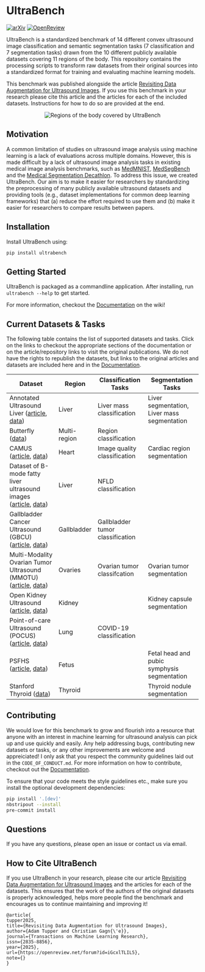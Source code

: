 # UltraBench

[![arXiv](https://img.shields.io/badge/arXiv-2501.13193-b31b1b.svg)](http://arxiv.org/abs/2501.13193)
[![OpenReview](https://img.shields.io/badge/OpenReview-Reviews-blue.svg)](https://openreview.net/forum?id=iGcxlTLIL5)

UltraBench is a standardized benchmark of 14 different convex ultrasound image classification and semantic segmentation tasks (7 classification and 7 segmentation tasks) drawn from the 10 different publicly available datasets covering 11 regions of the body. This repository contains the processing scripts to transform raw datasets from their original sources into a standardized format for training and evaluating machine learning models.

This benchmark was published alongside the article [Revisiting Data Augmentation for Ultrasound Images](https://openreview.net/forum?id=iGcxlTLIL5). If you use this benchmark in your research please cite this article and the articles for each of the included datasets. Instructions for how to do so are provided at the end.

<p align="center">
  <img src="figures/body_regions.svg" alt="Regions of the body covered by UltraBench"/>
</p>

## Motivation

A common limitation of studies on ultrasound image analysis using machine learning is a lack of evaluations across multiple domains. However, this is made difficult by a lack of ultrasound image analysis tasks in existing medical image analysis benchmarks, such as [MedMNIST](https://www.nature.com/articles/s41597-022-01721-8), [MedSegBench](https://www.nature.com/articles/s41597-024-04159-2) and the [Medical Segmentation Decathlon](https://www.nature.com/articles/s41467-022-30695-9). To address this issue, we created UltraBench. Our aim is to make it easier for researchers by standardizing the preprocessing of many publicly available ultrasound datasets and providing tools (e.g., dataset implementations for common deep learning frameworks) that (a) reduce the effort required to use them and (b) make it easier for researchers to compare results between papers.

## Installation

Install UltraBench using:

```bash
pip install ultrabench
```

## Getting Started

UltraBench is packaged as a commandline application. After installing, run
`ultrabench --help` to get started.

For more information, checkout the [Documentation](https://github.com/adamtupper/ultrabench/wiki) on the wiki!

## Current Datasets & Tasks

The following table contains the list of supported datasets and tasks. Click on the links to checkout the appropriate sections of the documentation or on the article/repository links to visit the original publications. We do not have the rights to republish the datasets, but links to the original articles and datasets are included here and in the [Documentation](https://github.com/adamtupper/ultrabench/wiki).

<!-- TODO: Add links to documentation -->

| Dataset                                                   | Region       | Classification Tasks             | Segmentation Tasks                          |
|-----------------------------------------------------------|--------------|----------------------------------|---------------------------------------------|
| Annotated Ultrasound Liver ([article](https://doi.org/10.1093/bib/bbac569), [data](https://zenodo.org/records/7272660))                      | Liver        | Liver mass classification        | Liver segmentation, Liver mass segmentation |
| Butterfly ([data](https://github.com/ButterflyNetwork/MITGrandHack2018))                                    | Multi-region | Region classification            |                                             |
| CAMUS ([article](https://ieeexplore.ieee.org/document/8649738/), [data](https://www.creatis.insa-lyon.fr/Challenge/camus/index.html))                                           | Heart        | Image quality classification     | Cardiac region segmentation                 |
| Dataset of B-mode fatty liver ultrasound images ([article](https://link.springer.com/article/10.1007/s11548-018-1843-2), [data](https://zenodo.org/records/1009146)) | Liver        | NFLD classification              |                                             |
| Gallbladder Cancer Ultrasound (GBCU) ([article](https://ieeexplore.ieee.org/document/9879895), [data](https://gbc-iitd.github.io/data/gbcu))            | Gallbladder  | Gallbladder tumor classification |                                             |
| Multi-Modality Ovarian Tumor Ultrasound (MMOTU) ([article](http://arxiv.org/abs/2207.06799), [data](https://github.com/cv516Buaa/MMOTU_DS2Net)) | Ovaries      | Ovarian tumor classifcation      | Ovarian tumor segmentation                  |
| Open Kidney Ultrasound ([article](https://link.springer.com/chapter/10.1007/978-3-031-44521-7_15), [data](https://rsingla.ca/kidneyUS/))                          | Kidney       |                                  | Kidney capsule segmentation                 |
| Point-of-care Ultrasound (POCUS) ([article](http://dx.doi.org/10.3390/app11020672), [data](https://github.com/jannisborn/covid19_ultrasound/))                | Lung         | COVID-19 classification          |                                             |
| PSFHS ([article](https://www.nature.com/articles/s41597-024-03266-4), [data](https://zenodo.org/records/10969427))                                           | Fetus        |                                  | Fetal head and pubic symphysis segmentation |
| Stanford Thyroid ([data](https://stanfordaimi.azurewebsites.net/datasets/a72f2b02-7b53-4c5d-963c-d7253220bfd5))                             | Thyroid      |                                  | Thyroid nodule segmentation                 |

## Contributing

We would love for this benchmark to grow and flourish into a resource that anyone with an interest in machine learning for ultrasound analysis can pick up and use quickly and easily. Any help addressing bugs, contributing new datasets or tasks, or any other improvements are welcome and appreiciated! I only ask that you respect the community guidelines laid out in the `CODE_OF_CONDUCT.md`. For more information on how to contribute, checkout out the [Documentation](https://github.com/adamtupper/ultrabench/wiki).

To ensure that your code meets the style guidelines etc., make sure you install the optional development dependencies:

```bash
pip install '.[dev]'
nbstripout --install
pre-commit install
```

## Questions

If you have any questions, please open an issue or contact us via email.

## How to Cite UltraBench

If you use UltraBench in your research, please cite our article [Revisiting Data Augmentation for Ultrasound Images](https://openreview.net/forum?id=iGcxlTLIL5) and the articles for each of the datasets. This ensures that the work of the authors of the original datasets is properly acknowledged, helps more people find the benchmark and encourages us to continue maintaining and improving it!

```
@article{
tupper2025,
title={Revisiting Data Augmentation for Ultrasound Images},
author={Adam Tupper and Christian Gagn{\'e}},
journal={Transactions on Machine Learning Research},
issn={2835-8856},
year={2025},
url={https://openreview.net/forum?id=iGcxlTLIL5},
note={}
}
```